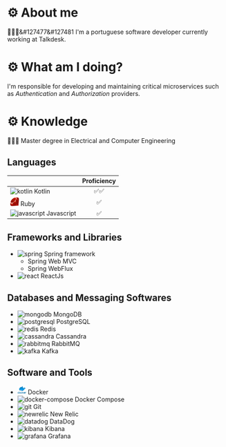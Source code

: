 # ⚙️ About me

&#128104;&#127997;&#8205;&#128187;&#127477&#127481 I'm a portuguese software developer currently working at Talkdesk.

# ⚙️ What am I doing?

I'm responsible for developing and maintaining critical microservices such as _Authentication_ and _Authorization_ providers.

# ⚙️ Knowledge

&#128104;&#127997;&#8205;&#127891; Master degree in Electrical and Computer Engineering

## Languages

|                                                                                                                                                                                            |  Proficiency   |
| :----------------------------------------------------------------------------------------------------------------------------------------------------------------------------------------- | :------------: |
| <img src="https://upload.wikimedia.org/wikipedia/commons/b/b5/Kotlin-logo.png" alt="kotlin" width="20"/> Kotlin                                                                            | &#9989;&#9989; |
| <img src="https://raw.githubusercontent.com/github/explore/80688e429a7d4ef2fca1e82350fe8e3517d3494d/topics/ruby/ruby.png" alt="ruby" width="20"/> Ruby                                     |    &#9989;     |
| <img src="https://upload.wikimedia.org/wikipedia/commons/thumb/9/99/Unofficial_JavaScript_logo_2.svg/1024px-Unofficial_JavaScript_logo_2.svg.png" alt="javascript" width="20"/> Javascript |    &#9989;     |

## Frameworks and Libraries

- <img src="https://spring.io/images/favicon-9d25009f65637a49ac8d91eb1cf7b75e.ico" alt="spring" width="20"/> Spring framework
  - Spring Web MVC
  - Spring WebFlux
- <img src="https://reactjs.org/favicon.ico" alt="react" width="20"/> ReactJs

## Databases and Messaging Softwares

- <img src="https://www.mongodb.com/assets/images/global/favicon.ico" alt="mongodb" width="20"/> MongoDB
- <img src="https://www.postgresql.org/favicon.ico" alt="postgresql" width="20"/> PostgreSQL
- <img src="https://redis.io/images/favicon.png" alt="redis" width="20"/> Redis
- <img src="https://cassandra.apache.org/favicon.ico" alt="cassandra" width="20"/> Cassandra
- <img src="https://www.rabbitmq.com/favicon.ico" alt="rabbitmq" width="20"/> RabbitMQ
- <img src="https://upload.wikimedia.org/wikipedia/commons/thumb/0/05/Apache_kafka.svg/800px-Apache_kafka.svg.png" alt="kafka" width="20"/> Kafka

## Software and Tools

- <img src="https://raw.githubusercontent.com/github/explore/80688e429a7d4ef2fca1e82350fe8e3517d3494d/topics/docker/docker.png" alt="docker" width="20"/> Docker
- <img src="https://raw.githubusercontent.com/docker/compose/master/logo.png" alt="docker-compose" width="20"/> Docker Compose
- <img src="https://git-scm.com/favicon.ico" alt="git" width="20"/> Git
- <img src="https://newrelic.com/etc/designs/newrelic/products-icon/favicon-16x16.png" alt="newrelic" width="20"/> New Relic
- <img src="https://imgix.datadoghq.com/img/favicons/favicon-16x16.png" alt="datadog" width="20"/> DataDog
- <img src="https://elastic.co/favicon-16x16.png" alt="kibana" width="20"/> Kibana
- <img src="https://grafana.com/static/assets/img/fav32.png" alt="grafana" width="20"/> Grafana
